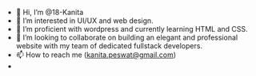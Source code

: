 - 👋 Hi, I’m @18-Kanita
- 👀 I’m interested in UI/UX and web design.
- 🌱 I’m proficient with wordpress and currently learning HTML and CSS.
- 💞️ I’m looking to collaborate on building an elegant and professional website with my team of dedicated fullstack developers.
- 📫 How to reach me (kanita.peswat@gmail.com)
- 

<!---
18-Kanita/18-Kanita is a ✨ special ✨ repository because its `README.md` (this file) appears on your GitHub profile.
You can click the Preview link to take a look at your changes.
--->
